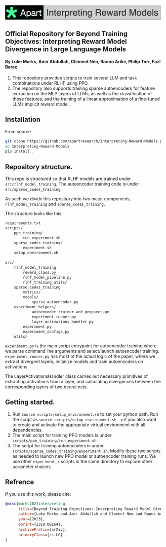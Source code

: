 <p align="center">
    <br>
    <img src="./pics/apart_banner_reward.png" width="900"/>
    <br>
<p>

## Official Repository for Beyond Training Objectives: Interpreting Reward Model Divergence in Large Language Models
#### By Luke Marks, Amir Abdullah, Clement Neo, Rauno Arike, Philip Torr, Fazl Barez 
1. This repository provides scripts to train several LLM and task combinations under RLHF using PPO.
2. The repository also supports training sparse autoencoders for feature extraction on the MLP layers of LLMs, as well as the classification of those features, and the training of a linear approximation of a fine-tuned LLMs implicit reward model.

## Installation
From source

```bash
git clone https://github.com/apartresearch/Interpreting-Reward-Models.git
cd Interpreting-Reward-Models
pip install .
```

## Repository structure.
This repo is structured so that RLHF models are trained under `src/rlhf_model_training`.
The autoencoder training code is under `src/sparse_codes_training`.

As such we divide this repository into two major components, `rlhf_model_training` and `sparse_codes_training`.

The structure looks like this:

```
requirements.txt
scripts/
    ppo_training/
        run_experiment.sh
    sparse_codes_training/
        experiment.sh
    setup_environment.sh

src/
    rlhf_model_training
        reward_class.py
        rlhf_model_pipeline.py
        rlhf_training_utils/
    sparse_codes_training
        metrics/
        models/
            sparse_autoencoder.py
	experiment_helpers/
            autoencoder_trainer_and_preparer.py
            experiment_runner.py
            layer_activations_handler.py
        experiment.py
        experiment_configs.py
    utils/
```

`experiment.py` is the main script entrypoint for autoencoder training where we parse command line arguments and select/launch autoencoder training. `experiment_runner.py` has most of the actual logic of the paper, where we extract divergent layers, initialize models and train autoencoders on activations.

The LayerActivationsHandler class carries out necessary primitives of extracting activations from a layer, and calculating divergences between the corresponding layers of two neural nets.

## Getting started.
1. Run `source scripts/setup_environment.sh` to set your python path. Run the script as `source scripts/setup_environment.sh -v` if you also want to create and activate the appropriate virtual environment with all dependencies.
2. The main script for training PPO models is under `scripts/ppo_training/run_experiment.sh`.
3. The script for training autoencoders is under `scripts/sparse_codes_training/experiment.sh`. Modify these two scripts as needed to launch new PPO model or autoencoder training runs. We use other `experiment_x` scripts in the same directory to explore other parameter choices.

##  Refrence
If you use this work, please cite:

```bibtex
@misc{marks2023interpreting,
      title={Beyond Training Objectives: Interpreting Reward Model Divergence in Large Language Models}, 
      author={Luke Marks and Amir Abdullah and Clement Neo and Rauno Arike and Philip Torr and Fazl Barez},
      year={2023},
      eprint={2310.08164},
      archivePrefix={arXiv},
      primaryClass={cs.LG}
}

